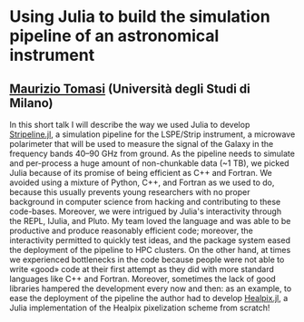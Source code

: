 # Using Julia to build the simulation pipeline of an astronomical instrument
## [Maurizio Tomasi](mailto:maurizio.tomasi@unimi.it) (Università degli Studi di Milano)


In this short talk I will describe the way we used Julia to develop [Stripeline.jl](https://github.com/lspestrip/Stripeline.jl), a simulation pipeline for the LSPE/Strip instrument, a microwave polarimeter that will be used to measure the signal of the Galaxy in the frequency bands 40–90 GHz from ground. As the pipeline needs to simulate and per-process a huge amount of non-chunkable data (~1 TB), we picked Julia because of its promise of being efficient as C++ and Fortran. We avoided using a mixture of Python, C++, and Fortran as we used to do, because this usually prevents young researchers with no proper background in computer science from hacking and contributing to these code-bases. Moreover, we were intrigued by Julia's interactivity through the REPL, IJulia, and Pluto. My team loved the language and was able to be productive and produce reasonably efficient code; moreover, the interactivity permitted to quickly test ideas, and the package system eased the deployment of the pipeline to HPC clusters. On the other hand, at times we experienced bottlenecks in the code because people were not able to write «good» code at their first attempt as they did with more standard languages like C++ and Fortran. Moreover, sometimes the lack of good libraries hampered the development every now and then: as an example, to ease the deployment of the pipeline the author had to develop [Healpix.jl](https://github.com/ziotom78/healpix.jl), a Julia implementation of the Healpix pixelization scheme from scratch!
